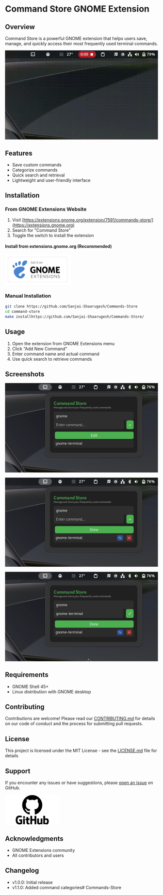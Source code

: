 # Command Store GNOME Extension

## Overview
Command Store is a powerful GNOME extension that helps users save, manage, and quickly access their most frequently used terminal commands.

![Extension Preview](images/intro.gif)

## Features
- Save custom commands
- Categorize commands
- Quick search and retrieval
- Lightweight and user-friendly interface

## Installation

### From GNOME Extensions Website
1. Visit [https://extensions.gnome.org/extension/7591/commands-store/](https://extensions.gnome.org)  
2. Search for "Command Store"
3. Toggle the switch to install the extension

#### Install from extensions.gnome.org (Recommended)

[<img src="images/gnome.png" height="100">](https://extensions.gnome.org/extension/7591/commands-store/)

### Manual Installation
```bash
git clone https://github.com/Sanjai-Shaarugesh/Commands-Store
cd command-store 
make installhttps://github.com/Sanjai-Shaarugesh/Commands-Store/
```

## Usage
1. Open the extension from GNOME Extensions menu
2. Click "Add New Command"
3. Enter command name and actual command
4. Use quick search to retrieve commands

## Screenshots
![Main Interface](images/image1.png)

![Add Command Dialog](images/image2.png)

![Edit Command](images/image3.png)

## Requirements
- GNOME Shell 45+
- Linux distribution with GNOME desktop

## Contributing
Contributions are welcome! Please read our [CONTRIBUTING.md](CONTRIBUTING.md) for details on our code of conduct and the process for submitting pull requests.

## License
This project is licensed under the MIT License - see the [LICENSE.md](LICENSE.md) file for details

## Support
If you encounter any issues or have suggestions, please [open an issue](https://github.com/Sanjai-Shaarugesh/Commands-Store/issues) on GitHub.

[<img src="images/github.png" height="100">](https://github.com/Sanjai-Shaarugesh/Commands-Store)



## Acknowledgments
- GNOME Extensions community
- All contributors and users

## Changelog
- v1.0.0: Initial release
- v1.1.0: Added command categories# Commands-Store

